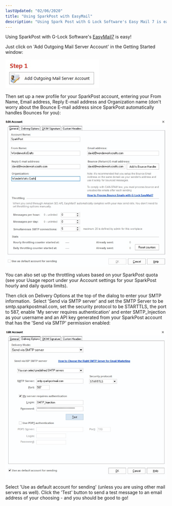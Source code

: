 ```yaml
---
lastUpdated: "02/06/2020"
title: "Using SparkPost with EasyMail"
description: "Using Spark Post with G Lock Software's Easy Mail 7 is easy Just click on Add Outgoing Mail Server Account in the Getting Started window Then set up a new profile for your Spark Post account entering your From Name Email address Reply E mail address and Organization name don't..."
---
```


Using SparkPost with G-Lock Software's [EasyMail7](http://easymail7.com) is easy!

Just click on 'Add Outgoing Mail Server Account' in the Getting Started window:

![](media/easy-mail/IRA_Dev_original.jpg)

Then set up a new profile for your SparkPost account, entering your From Name, Email address, Reply E-mail address and Organization name (don't worry about the Bounce E-mail address since SparkPost automatically handles Bounces for you):

![](media/easy-mail/IRA_Dev.jpg)

You can also set up the throttling values based on your SparkPost quota (see your Usage report under your Account settings for your SparkPost hourly and daily quota limits).

Then click on Delivery Options at the top of the dialog to enter your SMTP information.  Select 'Send via SMTP server' and set the SMTP Server to be smtp.sparkpostmail.com, set the security protocol to be STARTTLS, the port to 587, enable 'My server requires authentication' and enter SMTP_Injection as your username and an API key generated from your SparkPost account that has the 'Send via SMTP' permission enabled:

![](media/easy-mail/IRA_Dev-1.jpg)

Select 'Use as default account for sending' (unless you are using other mail servers as well). Click the 'Test' button to send a test message to an email address of your choosing - and you should be good to go!
